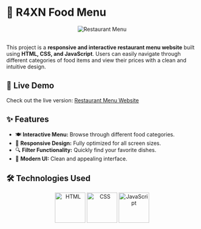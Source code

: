 # 🧬 R4XN Food Menu
<div align="center">
  <img src="https://github.com/um-xair/html-css-js-restaurant-menu-website/blob/main/img/main.jpg" alt="Restaurant Menu" />
</div>  

<br />

This project is a **responsive and interactive restaurant menu website** built using **HTML, CSS, and JavaScript**. Users can easily navigate through different categories of food items and view their prices with a clean and intuitive design.

## 📌 Live Demo  
Check out the live version: [Restaurant Menu Website](https://your-demo-link.netlify.app)  

## ✨ Features  
- 🍽️ **Interactive Menu:** Browse through different food categories.  
- 📱 **Responsive Design:** Fully optimized for all screen sizes.  
- 🔍 **Filter Functionality:** Quickly find your favorite dishes.  
- 🎨 **Modern UI:** Clean and appealing interface.  

## 🛠️ Technologies Used  
<p align="center">
  <img src="https://cdn.jsdelivr.net/gh/devicons/devicon/icons/html5/html5-original.svg" alt="HTML" width="80"/>
  <img src="https://cdn.jsdelivr.net/gh/devicons/devicon/icons/css3/css3-original.svg" alt="CSS" width="80"/>
  <img src="https://cdn.jsdelivr.net/gh/devicons/devicon/icons/javascript/javascript-original.svg" alt="JavaScript" width="80"/>
</p>
